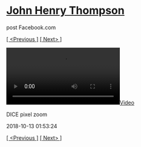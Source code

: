 # [John Henry Thompson](../README.md)
post Facebook.com

[[ <Previous ]](2018-10-13-3.md) [[ Next> ]](2018-10-13-5.md)

[![](../media/2018-10-13/DICE-pixel-zoom.mp4)](../README.md)

DICE pixel zoom

2018-10-13 01:53:24

[[ <Previous ]](2018-10-13-3.md) [[ Next> ]](2018-10-13-5.md)